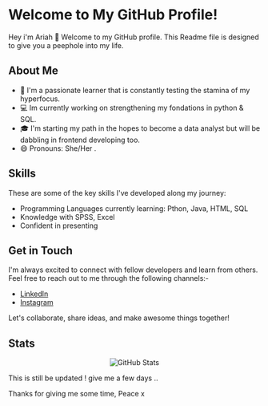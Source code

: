 # Welcome to My GitHub Profile!

Hey i'm Ariah 👋 Welcome to my GitHub profile. This Readme file is designed to give you a peephole into my life. 

## About Me

- 🌱 I'm a passionate learner that is constantly testing the stamina of my hyperfocus.
- 💻 Im currently working on strengthening my fondations in python & SQL.
- 🎓 I'm starting my path in the hopes to become a data analyst but will be dabbling in frontend developing too.
- 😄 Pronouns: She/Her .


## Skills

These are some of the key skills I've developed along my journey:

- Programming Languages currently learning: Pthon, Java, HTML, SQL
- Knowledge with SPSS, Excel
- Confident in presenting  

## Get in Touch

I'm always excited to connect with fellow developers and learn from others. Feel free to reach out to me through the following channels:- 
- [LinkedIn](https://www.linkedin.com/in/ariah-fernandes-68bb95167)
- [Instagram](https://www.instagram.com/xariyahx)

Let's collaborate, share ideas, and make awesome things together!

## Stats

<p align="center">
  <img src="https://github-readme-stats.vercel.app/api?username=your-username&show_icons=true&theme=dark" alt="GitHub Stats">
</p>

This is still be updated ! give me a few days ..

Thanks for giving me some time, Peace x

